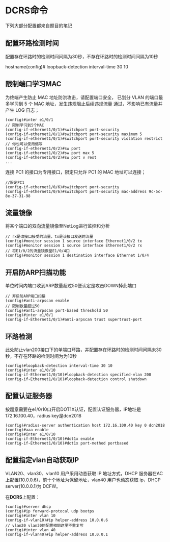 # DCRS命令

下列大部分配置都来自题目的笔记

## 配置环路检测时间

配置存在环路时的检测时间间隔为30秒，不存在环路时的检测时间间隔为10秒

hostname(config)# loopback-detection interval-time 30 10

## 限制端口学习MAC

为终端产生防止 MAC 地址防洪攻击，请配置端口安全，
已划分 VLAN 的端口最多学习到 5 个 MAC 地址，发生违规阻止后续违规流量
通过，不影响已有流量并产生 LOG 日志；

``` shell
(config)#inter e1/0/1
// 限制学习到5个MAC
(config-if-ethernet1/0/1)#switchport port-security
(config-if-ethernet1/0/1)#switchport port-security maximum 5
(config-if-ethernet1/0/1)#switchport port-security violation restrict
// 你也可以使用缩写
(config-if-ethernet1/0/2)#sw port
(config-if-ethernet1/0/2)#sw port max 5
(config-if-ethernet1/0/2)#sw port v rest
...
```

连接 PC1 的接口为专用接口，限定只允许 PC1 的 MAC 地址可以连接；

``` shell
//限定PC1
(config-if-ethernet1/0/6)#switchport port-security
(config-if-ethernet1/0/6)#switchport port-security mac-address 9c-5c-8e-37-31-98
```


## 流量镜像
将某个端口的双向流量镜像至NetLog进行监控和分析

``` shell
// rx是改接口接受的流量，tx是该接口发送的流量
(config)#monitor session 1 source interface Ethernet1/0/2 tx
(config)#monitor session 1 source interface Ethernet1/0/2 rx
// 将E1/0/2的流量镜像至E1/0/4口
(config)#monitor session 1 destination interface Ethernet 1/0/4
```



## 开启防ARP扫描功能

单位时间内端口收到ARP数量超过50便认定是攻击DOWN掉此端口

``` shell
// 开启防ARP端口扫描
(config)#anti-arpscan enable
// 限制数量超过50
(config)#anti-arpscan port-based threshold 50
(config)#inter e1/0/1
(config-if-Ethernet1/0/1)#anti-arpscan trust supertrust-port
```



## 环路检测

此处防止vlan200接口下的单端口环路，并配置存在环路时的检测时间间隔未30秒，不存在环路的检测时间为为10秒

``` shell
(config)#loopback-detection interval-time 30 10
(config)#inter e1/0/10
(config-if-Ethernet1/0/10)#loopback-detection specified-vlan 200
(config-if-Ethernet1/0/10)#loopback-detection control shutdown
```



## 配置认证服务器

按题意需要在e1/0/10口开启DOT1X认证，配置认证服务器，IP地址是172.16.100.40，radius key是dcn2018

``` shell
(config)#radius-server authentication host 172.16.100.40 key 0 dcn2018
(config)#aaa enable
(config)#inter e1/0/10
(config-if-Ethernet1/0/10)#dot1x enable
(config-if-Ethernet1/0/10)#dot1x port-method portbased
```

## 配置指定vlan自动获取IP

VLAN20、vlan30、vlan10 用户采用动态获取 IP 地址方式，DHCP 服务器在AC 上配置(10.0.0.6)，前十个地址为保留地址，vlan40 用户也动态获取 ip，DHCP server(10.0.0.1)为 DCFW。

在**DCRS**上配置：

``` shell
(config)#server dhcp
(config)#ip forward-protocal udp bootps
(config)#inter vlan 10
(config-if-vlan10)#ip helper-address 10.0.0.6
// vlan20 vlan30的配置相同这里不重复写
(config)#inter vlan 40
(config-if-vlan40)#ip helper-address 10.0.0.1
```

